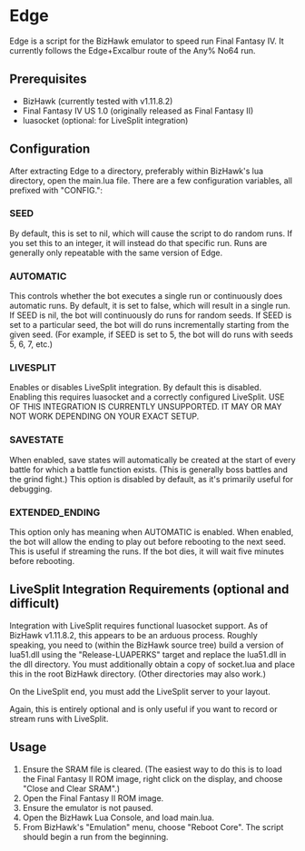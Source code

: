 # Edge

Edge is a script for the BizHawk emulator to speed run Final Fantasy IV. It
currently follows the Edge+Excalbur route of the Any% No64 run.

## Prerequisites

* BizHawk (currently tested with v1.11.8.2)
* Final Fantasy IV US 1.0 (originally released as Final Fantasy II)
* luasocket (optional: for LiveSplit integration)

## Configuration

After extracting Edge to a directory, preferably within BizHawk's lua directory,
open the main.lua file. There are a few configuration variables, all prefixed
with "CONFIG.":

### SEED

By default, this is set to nil, which will cause the script to do random runs.
If you set this to an integer, it will instead do that specific run. Runs are
generally only repeatable with the same version of Edge.

### AUTOMATIC

This controls whether the bot executes a single run or continuously does
automatic runs. By default, it is set to false, which will result in a single
run. If SEED is nil, the bot will continuously do runs for random seeds. If SEED
is set to a particular seed, the bot will do runs incrementally starting from
the given seed. (For example, if SEED is set to 5, the bot will do runs with
seeds 5, 6, 7, etc.)

### LIVESPLIT

Enables or disables LiveSplit integration. By default this is disabled. Enabling
this requires luasocket and a correctly configured LiveSplit. USE OF THIS
INTEGRATION IS CURRENTLY UNSUPPORTED. IT MAY OR MAY NOT WORK DEPENDING ON YOUR
EXACT SETUP.

### SAVESTATE

When enabled, save states will automatically be created at the start of every
battle for which a battle function exists. (This is generally boss battles and
the grind fight.) This option is disabled by default, as it's primarily useful
for debugging.

### EXTENDED_ENDING

This option only has meaning when AUTOMATIC is enabled. When enabled, the bot
will allow the ending to play out before rebooting to the next seed. This is
useful if streaming the runs. If the bot dies, it will wait five minutes before
rebooting.

## LiveSplit Integration Requirements (optional and difficult)

Integration with LiveSplit requires functional luasocket support. As of BizHawk
v1.11.8.2, this appears to be an arduous process. Roughly speaking, you need to
(within the BizHawk source tree) build a version of lua51.dll using the
"Release-LUAPERKS" target and replace the lua51.dll in the dll directory. You
must additionally obtain a copy of socket.lua and place this in the root BizHawk
directory. (Other directories may also work.)

On the LiveSplit end, you must add the LiveSplit server to your layout.

Again, this is entirely optional and is only useful if you want to record or
stream runs with LiveSplit.

## Usage

1. Ensure the SRAM file is cleared. (The easiest way to do this is to load the
   Final Fantasy II ROM image, right click on the display, and choose "Close and
   Clear SRAM".)
2. Open the Final Fantasy II ROM image.
3. Ensure the emulator is not paused.
4. Open the BizHawk Lua Console, and load main.lua.
5. From BizHawk's "Emulation" menu, choose "Reboot Core". The script should
   begin a run from the beginning.
